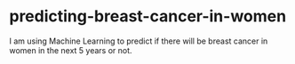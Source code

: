 # predicting-breast-cancer-in-women

I am using Machine Learning to predict if there will be breast cancer in women in the next 5 years or not.

